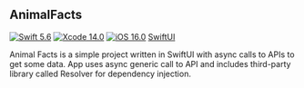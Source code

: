 ## AnimalFacts

[![Swift 5.6](https://img.shields.io/badge/Swift-5.6-green.svg)](https://swift.org)
[![Xcode 14.0](https://img.shields.io/badge/Xcode-14.0-green.svg)](https://developer.apple.com/xcode/)
[![iOS 16.0](https://img.shields.io/badge/iOS-16.0-green.svg)](https://developer.apple.com/ios/)
[SwiftUI](https://img.shields.io/badge/-SwiftUI-green)

Animal Facts is a simple project written in SwiftUI with async calls to APIs to get some data. App uses async generic call to API and includes third-party library called Resolver for dependency injection.
